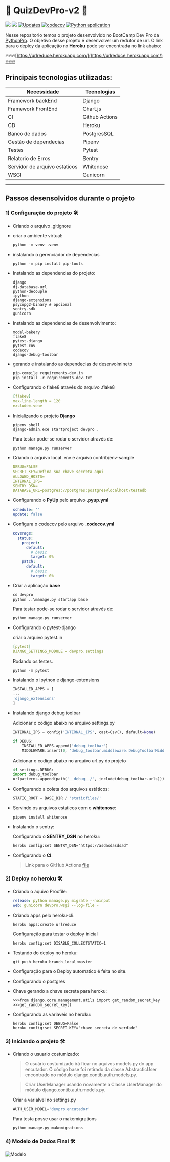 # 🐍 QuizDevPro-v2 🐍

![](https://img.shields.io/github/last-commit/HenriqueCCdA/quizDevPro-v2?style=plasti&ccolor=blue)
![](https://img.shields.io/badge/Autor-Henrique%20C%20C%20de%20Andrade-blue)
[![Updates](https://pyup.io/repos/github/HenriqueCCdA/quizDevPro-v2/shield.svg)](https://pyup.io/repos/github/HenriqueCCdA/quizDevPro-v2/)
[![codecov](https://codecov.io/gh/HenriqueCCdA/quizDevPro-v2/branch/main/graph/badge.svg?token=8U5Z5LSRJ0)](https://codecov.io/gh/HenriqueCCdA/quizDevPro-v2)
[![Python application](https://github.com/HenriqueCCdA/quizDevPro-v2/actions/workflows/buid_test_ci.yml/badge.svg)](https://github.com/HenriqueCCdA/quizDevPro-v2/actions/workflows/buid_test_ci.yml)

Nesse repositorio temos o projeto desenvolvido no BootCamp Dev Pro da [PythonPro](www.python.pro.br). O objetivo desse projeto é desenvolver um redutor de url. O link para o deploy da aplicação no **Heroku** pode ser encontrada no link abaixo:

🔥🔥🔥[https://urlreduce.herokuapp.com/](https://urlreduce.herokuapp.com/)🔥🔥🔥



## Principais tecnologias utilizadas:

Necessidade                   | Tecnologias
---------                     | ------
Framework backEnd             | Django
Framework FrontEnd            | Chart.js
CI                            | Github Actions
CD                            | Heroku
Banco de dados                | PostgresSQL
Gestão de dependecias         | Pipenv
Testes                        | Pytest
Relatorio de Erros            | Sentry
Servidor de arquivo estaticos | Whitenose
WSGI                          | Gunicorn




---

## Passos desensolvidos durante o projeto

### 1) Configuração do projeto 🛠

* Criando o arquivo .gitignore

* criar o ambiente virtual:

   ```console
   python -m venv .venv
   ```
* instalando o gerenciador de dependecias

   ```console
   python -m pip install pip-tools
   ```

* Instalando as dependencias do projeto:

    ```
    django
    dj-database-url
    python-decouple
    ipython
    django-extensions 
    psycopg2-binary # opcional
    sentry-sdk
    gunicorn
    ```

* Instalando as dependencias de desenvolvimento:

    ```console 
    model-bakery
    flake8
    pytest-django
    pytest-cov
    codecov
    django-debug-toolbar
    ``` 

* gerando e instalando as dependecias de desenvolmineto
  ```
  pip-compile requirements-dev.in
  pip install -r requirements-dev.txt
  ```

* Configurando o flake8 através do arquivo .flake8

   ```yml
   [flake8]
   max-line-length = 120
   exclude=.venv
   ```

* Inicializando o projeto **Django**

   ```console
   pipenv shell
   django-admin.exe startproject devpro .
   ```

  Para testar pode-se rodar o servidor através de:

  ```console
  python manage.py runserver
  ```

* Criando o arquivo local .env e arquivo contrib/env-sample

  ```yml
  DEBUG=FALSE
  SECRET_KEY=Defina sua chave secreta aqui
  ALLOWED_HOSTS=
  INTERNAL_IPS=
  SENTRY_DSN=
  DATABASE_URL=postgres://postgres:postgres@localhost/testedb
  ```

* Configurando o **PyUp** pelo arquivo **.pyup.yml**

    ```yml
    schedule: ''
    update: false
    ```
  
* Configura o codecov pelo arquivo **.codecov.yml**

  ```yml
  coverage:
    status:
      project:
        default:
          # basic
          target: 0%
      patch:
        default:
          # basic
          target: 0%
  ```

* Criar a aplicação **base**

  ```console
  cd devpro
  python ..\manage.py startapp base
  ```

  Para testar pode-se rodar o servidor através de:

  ```console
  python manage.py runserver
  ```

* Configurando o pytest-django

  criar o arquivo pytest.in

  ```yml
  [pytest]
  DJANGO_SETTINGS_MODULE = devpro.settings
  ```

  Rodando os testes.

    ```console
    python -m pytest
    ```

* Instalando o ipython e django-extensions

    ```python
    INSTALLED_APPS = [
    ... 
    'django_extensions'    
    ]
    ```

* Instalando django debug toolbar

  Adicionar o codigo abaixo no arquivo settings.py

    ```python
    INTERNAL_IPS = config('INTERNAL_IPS', cast=Csv(), default=None)

    if DEBUG:
        INSTALLED_APPS.append('debug_toolbar')
        MIDDLEWARE.insert(0, 'debug_toolbar.middleware.DebugToolbarMiddleware')
    ```

  Adicionar o codigo abaixo no arquivo url.py do projeto

    ```python
    if settings.DEBUG:
    import debug_toolbar
    urlpatterns.append(path('__debug__/', include(debug_toolbar.urls)))
    ```

* Configurando a coleta dos arquivos estáticos:

    ```python
    STATIC_ROOT = BASE_DIR / 'staticfiles/'
    ```

* Servindo os arquivos estaticos com  o **whitenose**:

    ```console
    pipenv install whitenose
    ```


* Instalando o sentry:

  Configurando o **SENTRY_DSN** no heroku:

    ```console
    heroku config:set SENTRY_DSN="https://asdasdasdsad"
    ```


* Configurando o **CI**.
  > Link para o GitHub Actions [file](https://github.com/HenriqueCCdA/urlRedure/tree/main/.github/workflows)


### 2) Deploy no heroku 🛠

* Criando o aquivo Procfile:

    ```yml
    release: python manage.py migrate --noinput
    web: gunicorn devpro.wsgi --log-file -
    ```

* Criando apps pelo heroku-cli:

    ```console
    heroku apps:create urlreduce
    ```
    
    Configuração para testar o deploy inicial
   
    ```console
    heroku config:set DISABLE_COLLECTSTATIC=1
    ```
* Testando do deploy no heroku:

   ```console
   git push heroku branch_local:master
   ```

* Configuração para o Deploy automatico é feita no site.

* Configurando o postgres



* Chave gerando a chave secreta para heroku:

    ```console
    >>>from django.core.management.utils import get_random_secret_key
    >>>get_random_secret_key()
    ```

* Configurando as variaveis no heroku:

    ```console
    heroku config:set DEBUG=False
    heroku config:set SECRET_KEY="chave secreta de verdade"
    ```




### 3) Iniciando o projeto 🛠

* Criando o usuario costumizado:

  > O usuário costumizado irá ficar no aquivos models.py do app encutador. O código base foi retirado da classe AbstracticUser encontrado no módulo django.contib.auth.models.py.

  > Criar UserManager usando novamente a Classe UserManager do módulo django.contib.auth.models.py.


    Criar a varialvel no settings.py

    ```python
    AUTH_USER_MODEL='devpro.encutador'
    ```

    Para testa posse usar o makemigrations

    ```console
    python manage.py makemigrations
    ```

### 4) Modelo de Dados Final 🛠

![Modelo](./models.svg)
